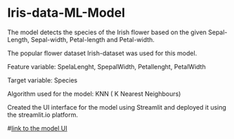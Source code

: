 # Iris-data-ML-Model 

The model detects the species of the Irish flower based on the given Sepal-Length, Sepal-width, Petal-length and Petal-width.

The popular flower dataset Irish-dataset was used for this model. 

Feature variable: SpelaLenght, SpepalWidth, Petallenght, PetalWidth

Target variable:  Species

Algorithm used for the model: KNN ( K Nearest Neighbours)

Created the UI interface for the model using Streamlit and deployed it using the streamlit.io platform.

#[link to the model UI](https://siddhartha1986-iris-data-ml-app-eaf2xy.streamlit.app/)
